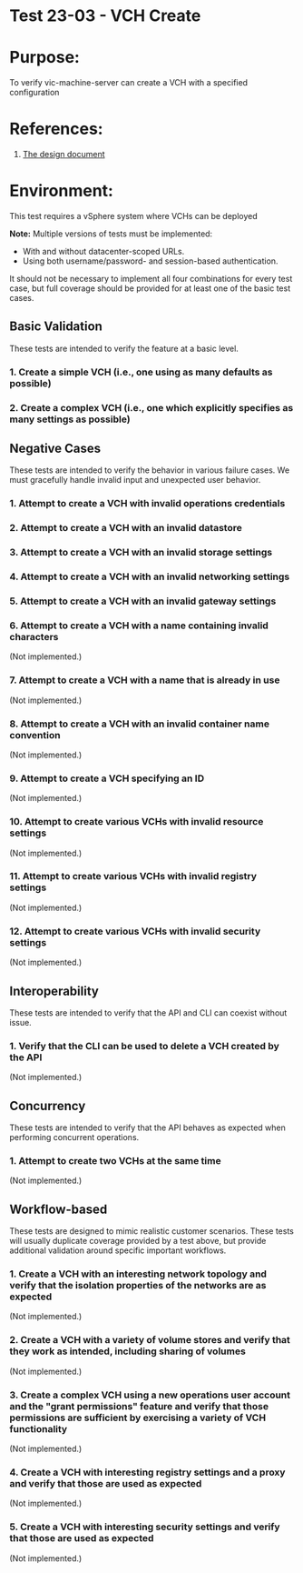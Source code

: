 Test 23-03 - VCH Create
=======

# Purpose:
To verify vic-machine-server can create a VCH with a specified configuration

# References:
1. [The design document](../../../doc/design/vic-machine/service.md)

# Environment:
This test requires a vSphere system where VCHs can be deployed

**Note:** Multiple versions of tests must be implemented:
 * With and without datacenter-scoped URLs.
 * Using both username/password- and session-based authentication.

It should not be necessary to implement all four combinations for every test case, but full coverage should be provided for at least one of the basic test cases.


Basic Validation
----------------

These tests are intended to verify the feature at a basic level.

###  1. Create a simple VCH (i.e., one using as many defaults as possible)

###  2. Create a complex VCH (i.e., one which explicitly specifies as many settings as possible)


Negative Cases
--------------

These tests are intended to verify the behavior in various failure cases. We must gracefully handle invalid input and unexpected user behavior.

###  1. Attempt to create a VCH with invalid operations credentials

###  2. Attempt to create a VCH with an invalid datastore

###  3. Attempt to create a VCH with an invalid storage settings

###  4. Attempt to create a VCH with an invalid networking settings

###  5. Attempt to create a VCH with an invalid gateway settings

###  6. Attempt to create a VCH with a name containing invalid characters

(Not implemented.)

###  7. Attempt to create a VCH with a name that is already in use

(Not implemented.)

###  8. Attempt to create a VCH with an invalid container name convention

(Not implemented.)

###  9. Attempt to create a VCH specifying an ID

(Not implemented.)

### 10. Attempt to create various VCHs with invalid resource settings

(Not implemented.)

### 11. Attempt to create various VCHs with invalid registry settings

(Not implemented.)

### 12. Attempt to create various VCHs with invalid security settings

(Not implemented.)


Interoperability
----------------

These tests are intended to verify that the API and CLI can coexist without issue.

###  1. Verify that the CLI can be used to delete a VCH created by the API

(Not implemented.)


Concurrency
-----------

These tests are intended to verify that the API behaves as expected when performing concurrent operations.

###  1. Attempt to create two VCHs at the same time

(Not implemented.)


Workflow-based
--------------

These tests are designed to mimic realistic customer scenarios. These tests will usually duplicate coverage provided by a test above, but provide additional validation around specific important workflows.

###  1. Create a VCH with an interesting network topology and verify that the isolation properties of the networks are as expected

(Not implemented.)

###  2. Create a VCH with a variety of volume stores and verify that they work as intended, including sharing of volumes

(Not implemented.)

###  3. Create a complex VCH using a new operations user account and the "grant permissions" feature and verify that those permissions are sufficient by exercising a variety of VCH functionality

(Not implemented.)

###  4. Create a VCH with interesting registry settings and a proxy and verify that those are used as expected

(Not implemented.)

###  5. Create a VCH with interesting security settings and verify that those are used as expected

(Not implemented.)
